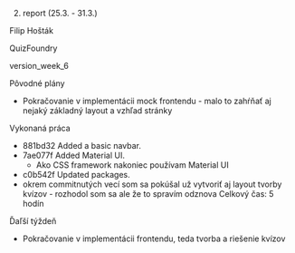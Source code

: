 2. report (25.3. - 31.3.)

Filip Hošták

QuizFoundry

version_week_6

Pôvodné plány

- Pokračovanie v implementácii mock frontendu - malo to zahŕňať aj nejaký základný layout a vzhľad stránky

Vykonaná práca

- 881bd32 Added a basic navbar.
- 7ae077f Added Material UI.
	- Ako CSS framework nakoniec používam Material UI
- c0b542f Updated packages.
- okrem commitnutých vecí som sa pokúšal už vytvoriť aj layout tvorby kvízov - rozhodol som sa ale že to spravím odznova
Celkový čas: 5 hodín

Ďaľší týždeň

- Pokračovanie v implementácii frontendu, teda tvorba a riešenie kvízov

